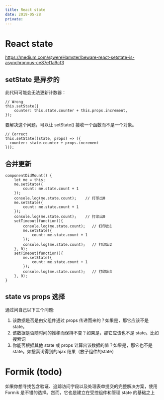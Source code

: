 ```yaml
---
title: React state
date: 2019-05-28
private:
---
```

# React state
https://medium.com/@wereHamster/beware-react-setstate-is-asynchronous-ce87ef1a9cf3

## setState 是异步的
此代码可能会无法更新计数器：

    // Wrong
    this.setState({
        counter: this.state.counter + this.props.increment,
    });

要解决这个问题，可以让 setState() 接收一个函数而不是一个对象。

    // Correct
    this.setState((state, props) => ({
      counter: state.counter + props.increment
    }));

## 合并更新
    componentDidMount() {
        let me = this;
        me.setState({
            count: me.state.count + 1
        });
        console.log(me.state.count);    // 打印出0
        me.setState({
            count: me.state.count + 1
        });
        console.log(me.state.count);    // 打印出0
        setTimeout(function(){
            console.log(me.state.count);   // 打印出1
            me.setState({
                count: me.state.count + 1
            });
            console.log(me.state.count);   // 打印出2
        }, 0);
        setTimeout(function(){
            me.setState({
                count: me.state.count + 1
            });
            console.log(me.state.count);   // 打印出3
        }, 0);
    }

## state vs props 选择
通过问自己以下三个问题:

1. 该数据是否是由父组件通过 props 传递而来的？如果是，那它应该不是 state。
2. 该数据是否随时间的推移而保持不变？如果是，那它应该也不是 state。比如搜索词
3. 你能否根据其他 state 或 props 计算出该数据的值？如果是，那它也不是 state。如搜索词得到的ajax 结果（放子组件的state）

# Formik (todo)
如果你想寻找包含验证、追踪访问字段以及处理表单提交的完整解决方案，使用 Formik 是不错的选择。然而，它也是建立在受控组件和管理 state 的基础之上